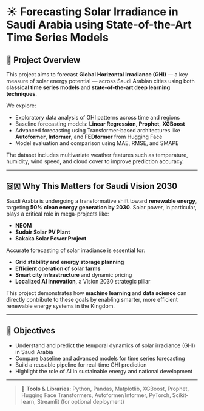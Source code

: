 # ☀️ Forecasting Solar Irradiance in Saudi Arabia using State-of-the-Art Time Series Models

## 📌 Project Overview
This project aims to forecast **Global Horizontal Irradiance (GHI)** — a key measure of solar energy potential — across Saudi Arabian cities using both **classical time series models** and **state-of-the-art deep learning techniques**.

We explore:
- Exploratory data analysis of GHI patterns across time and regions
- Baseline forecasting models: **Linear Regression**, **Prophet**, **XGBoost**
- Advanced forecasting using Transformer-based architectures like **Autoformer**, **Informer**, and **FEDformer** from Hugging Face
- Model evaluation and comparison using MAE, RMSE, and SMAPE

The dataset includes multivariate weather features such as temperature, humidity, wind speed, and cloud cover to improve prediction accuracy.

---

## 🇸🇦 Why This Matters for Saudi Vision 2030

Saudi Arabia is undergoing a transformative shift toward **renewable energy**, targeting **50% clean energy generation by 2030**. Solar power, in particular, plays a critical role in mega-projects like:
- **NEOM**
- **Sudair Solar PV Plant**
- **Sakaka Solar Power Project**

Accurate forecasting of solar irradiance is essential for:
- **Grid stability and energy storage planning**
- **Efficient operation of solar farms**
- **Smart city infrastructure** and dynamic pricing
- **Localized AI innovation**, a Vision 2030 strategic pillar

This project demonstrates how **machine learning** and **data science** can directly contribute to these goals by enabling smarter, more efficient renewable energy systems in the Kingdom.

---

## 🧠 Objectives
- Understand and predict the temporal dynamics of solar irradiance (GHI) in Saudi Arabia
- Compare baseline and advanced models for time series forecasting
- Build a reusable pipeline for real-time GHI prediction
- Highlight the role of AI in sustainable energy and national development

---

> 📎 **Tools & Libraries:** Python, Pandas, Matplotlib, XGBoost, Prophet, Hugging Face Transformers, Autoformer/Informer, PyTorch, Scikit-learn, Streamlit (for optional deployment)

